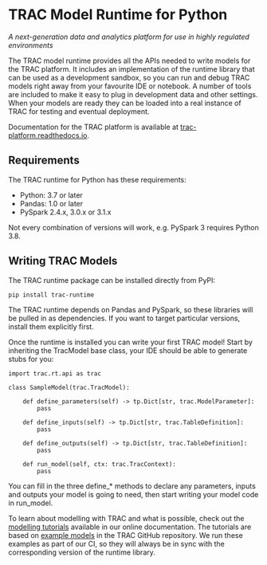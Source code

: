 # TRAC Model Runtime for Python

*A next-generation data and analytics platform for use in highly regulated environments*

The TRAC model runtime provides all the APIs needed to write models for the TRAC platform.
It includes an implementation of the runtime library that can be used as a development
sandbox, so you can run and debug TRAC models right away from your favourite IDE or notebook.
A number of tools are included to make it easy to plug in development data and other settings.
When your models are ready they can be loaded into a real instance of TRAC for testing and
eventual deployment.

Documentation for the TRAC platform is available at
[trac-platform.readthedocs.io](https://trac-platform.readthedocs.io).

## Requirements

The TRAC runtime for Python has these requirements:

* Python: 3.7 or later
* Pandas: 1.0 or later
* PySpark 2.4.x, 3.0.x or 3.1.x

Not every combination of versions will work, e.g. PySpark 3 requires Python 3.8.


## Writing TRAC Models

The TRAC runtime package can be installed directly from PyPI:

    pip install trac-runtime

The TRAC runtime depends on Pandas and PySpark, so these libraries will be pulled in as 
dependencies. If you want to target particular versions, install them explicitly first.

Once the runtime is installed you can write your first TRAC model! Start by
inheriting the TracModel base class, your IDE should be able to generate stubs for you:

    import trac.rt.api as trac

    class SampleModel(trac.TracModel):

        def define_parameters(self) -> tp.Dict[str, trac.ModelParameter]:
            pass

        def define_inputs(self) -> tp.Dict[str, trac.TableDefinition]:
            pass

        def define_outputs(self) -> tp.Dict[str, trac.TableDefinition]:
            pass

        def run_model(self, ctx: trac.TracContext):
            pass

You can fill in the three define_* methods to declare any parameters, inputs and outputs your
model is going to need, then start writing your model code in run_model.

To learn about modelling with TRAC and what is possible, check out the
[modelling tutorials](https://trac-platform.readthedocs.io/en/stable/modelling/tutorial)
available in our online documentation. The tutorials are based on
[example models](https://github.com/Accenture/trac/tree/main/examples/models/python)
in the TRAC GitHub repository. We run these examples as part of our CI, so they will always
be in sync with the corresponding version of the runtime library.
